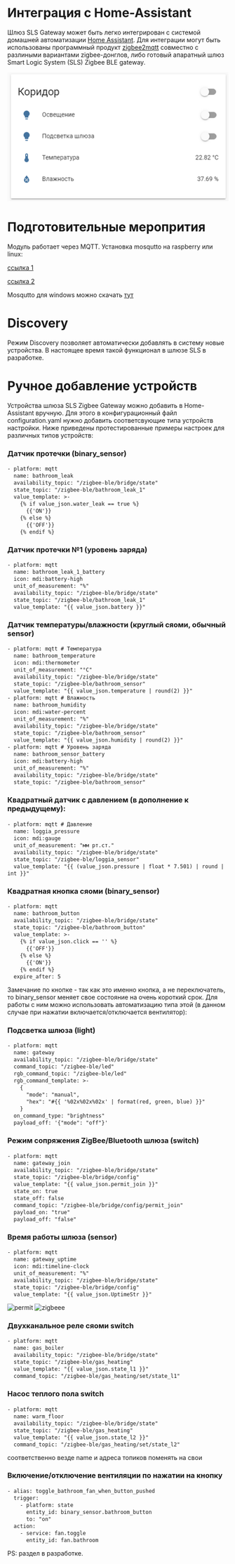 # Интеграция с Home-Assistant

Шлюз SLS Gateway может быть легко интегрирован с системой домашней автоматизации   [Home Assistant](www.home-assistant.io). Для интеграции могут быть использованы программный  продукт  [zigbee2mqtt](https://www.zigbee2mqtt.io) совместно с разлиными вариантами zigbee-донглов, либо  готовый апаратный  шлюз Smart Logic System (SLS) Zigbee BLE gateway. 

![koridor](/img/koridor.png)


# Подготовительные меропрития

Модуль работает через MQTT. 
Установка mosqutto на raspberry или linux:

[ссылка 1](https://robot-on.ru/articles/ystanovka-mqtt-brokera-mosquitto-raspberry-orange-pi)

[ссылка 2](https://smartideal.net/ustanovka-i-zapusk-mqtt-brokera-mosquitto/)

Mosqutto для windows можно скачать [тут](https://mosquitto.org/download/)





# Discovery
Режим Discovery позволяет автоматически добавлять в систему новые устройства. В настоящее время такой функционал в шлюзе SLS в разработке. 



# Ручное добавление устройств
Устройства шлюза SLS Zigbee Gateway можно добавить в Home-Assistant вручную. Для этого в конфигурационный файл configuration.yaml нужно добавить соответсвующие типа устройств настройки. Ниже приведены протестированные примеры настроек для различных типов устройств:



### Датчик протечки (binary_sensor)
```
- platform: mqtt
  name: bathroom_leak
  availability_topic: "/zigbee-ble/bridge/state"
  state_topic: "/zigbee-ble/bathroom_leak_1"
  value_template: >-
    {% if value_json.water_leak == true %}
      {{'ON'}}
    {% else %}
      {{'OFF'}}
    {% endif %}
 ```
### Датчик протечки №1 (уровень заряда)
```
- platform: mqtt
  name: bathroom_leak_1_battery
  icon: mdi:battery-high
  unit_of_measurement: "%"
  availability_topic: "/zigbee-ble/bridge/state"
  state_topic: "/zigbee-ble/bathroom_leak_1"
  value_template: "{{ value_json.battery }}"
  ````
### Датчик температуры/влажности (круглый сяоми, обычный sensor)
````
- platform: mqtt # Температура
  name: bathroom_temperature
  icon: mdi:thermometer
  unit_of_measurement: "°C"
  availability_topic: "/zigbee-ble/bridge/state"
  state_topic: "/zigbee-ble/bathroom_sensor"
  value_template: "{{ value_json.temperature | round(2) }}"
- platform: mqtt # Влажность
  name: bathroom_humidity
  icon: mdi:water-percent
  unit_of_measurement: "%"
  availability_topic: "/zigbee-ble/bridge/state"
  state_topic: "/zigbee-ble/bathroom_sensor"
  value_template: "{{ value_json.humidity | round(2) }}"
- platform: mqtt # Уровень заряда
  name: bathroom_sensor_battery
  icon: mdi:battery-high
  unit_of_measurement: "%"
  availability_topic: "/zigbee-ble/bridge/state"
  state_topic: "/zigbee-ble/bathroom_sensor"
  ````
  
### Квадратный датчик с  давлением (в дополнение к предыдущему):
```
- platform: mqtt # Давление
  name: loggia_pressure
  icon: mdi:gauge
  unit_of_measurement: "мм рт.ст."
  availability_topic: "/zigbee-ble/bridge/state"
  state_topic: "/zigbee-ble/loggia_sensor"
  value_template: "{{ (value_json.pressure | float * 7.501) | round | int }}"
 ```
### Квадратная кнопка сяоми (binary_sensor)
```
- platform: mqtt
  name: bathroom_button
  availability_topic: "/zigbee-ble/bridge/state"
  state_topic: "/zigbee-ble/bathroom_button"
  value_template: >-
    {% if value_json.click == '' %}
      {{'OFF'}}
    {% else %}
      {{'ON'}}
    {% endif %}
  expire_after: 5
 ```
Замечание по кнопке - так как это именно кнопка, а не переключатель, то binary_sensor меняет свое состояние на очень короткий срок. Для работы с ним можно использовать автоматизацию типа этой (в данном случае при нажатии включается/отключается вентилятор):
 
 
 
### Подсветка шлюза (light)
```
- platform: mqtt
  name: gateway
  availability_topic: "/zigbee-ble/bridge/state"
  command_topic: "/zigbee-ble/led"
  rgb_command_topic: "/zigbee-ble/led"
  rgb_command_template: >-
    {
      "mode": "manual",
      "hex": "#{{ '%02x%02x%02x' | format(red, green, blue) }}"
    }
  on_command_type: "brightness"
  payload_off: '{"mode": "off"}'
```  
### Режим сопряжения ZigBee/Bluetooth шлюза (switch)
```
- platform: mqtt
  name: gateway_join
  availability_topic: "/zigbee-ble/bridge/state"
  state_topic: "/zigbee-ble/bridge/config"
  value_template: "{{ value_json.permit_join }}"
  state_on: true
  state_off: false
  command_topic: "/zigbee-ble/bridge/config/permit_join"
  payload_on: "true"
  payload_off: "false"
```  
### Время работы шлюза (sensor)
```
- platform: mqtt
  name: gateway_uptime
  icon: mdi:timeline-clock
  unit_of_measurement: "%"
  availability_topic: "/zigbee-ble/bridge/state"
  state_topic: "/zigbee-ble/bridge/config"
  value_template: "{{ value_json.UptimeStr }}"
```  

![permit](/img/permit.png)
![zigbeee](/img/zigbeee.png.png)





### Двухканальное реле сяоми switch
```
- platform: mqtt
  name: gas_boiler
  availability_topic: "/zigbee-ble/bridge/state"
  state_topic: "/zigbee-ble/gas_heating"
  value_template: "{{ value_json.state_l1 }}"
  command_topic: "/zigbee-ble/gas_heating/set/state_l1"
  ```

### Насос теплого пола switch
```
- platform: mqtt
  name: warm_floor
  availability_topic: "/zigbee-ble/bridge/state"
  state_topic: "/zigbee-ble/gas_heating"
  value_template: "{{ value_json.state_l2 }}"
  command_topic: "/zigbee-ble/gas_heating/set/state_l2"
 ```
соответственно везде name и адреса топиков поменять на свои


### Включение/отключение вентиляции по нажатии на кнопку
```
- alias: toggle_bathroom_fan_when_button_pushed
  trigger:
    - platform: state
      entity_id: binary_sensor.bathroom_button
      to: "on"
  action:
    - service: fan.toggle
      entity_id: fan.bathroom
```      
      


PS: раздел в разработке. 
